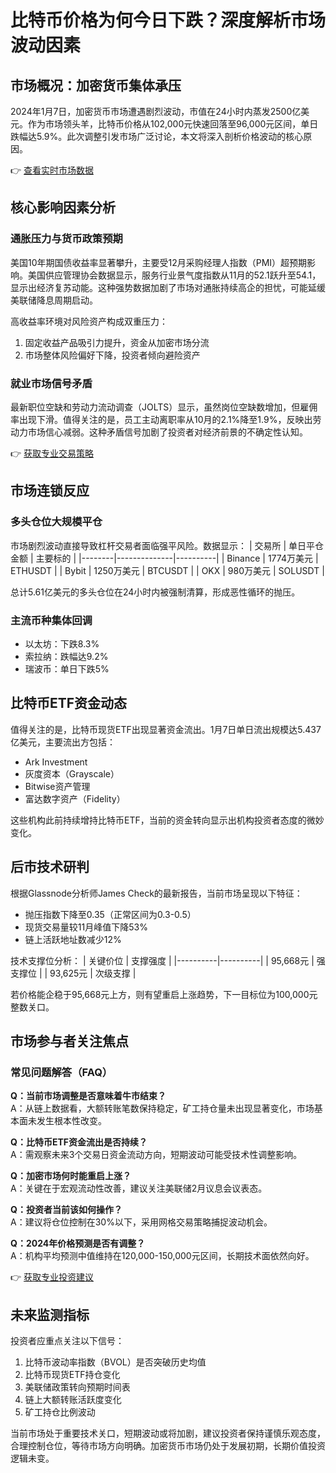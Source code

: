 # 比特币价格为何今日下跌？深度解析市场波动因素

## 市场概况：加密货币集体承压

2024年1月7日，加密货币市场遭遇剧烈波动，市值在24小时内蒸发2500亿美元。作为市场领头羊，比特币价格从102,000元快速回落至96,000元区间，单日跌幅达5.9%。此次调整引发市场广泛讨论，本文将深入剖析价格波动的核心原因。

👉 [查看实时市场数据](https://bit.ly/okx_welcome)

## 核心影响因素分析

### 通胀压力与货币政策预期

美国10年期国债收益率显著攀升，主要受12月采购经理人指数（PMI）超预期影响。美国供应管理协会数据显示，服务行业景气度指数从11月的52.1跃升至54.1，显示出经济复苏动能。这种强势数据加剧了市场对通胀持续高企的担忧，可能延缓美联储降息周期启动。

高收益率环境对风险资产构成双重压力：
1. 固定收益产品吸引力提升，资金从加密市场分流
2. 市场整体风险偏好下降，投资者倾向避险资产

### 就业市场信号矛盾

最新职位空缺和劳动力流动调查（JOLTS）显示，虽然岗位空缺数增加，但雇佣率出现下滑。值得关注的是，员工主动离职率从10月的2.1%降至1.9%，反映出劳动力市场信心减弱。这种矛盾信号加剧了投资者对经济前景的不确定性认知。

👉 [获取专业交易策略](https://bit.ly/okx_welcome)

## 市场连锁反应

### 多头仓位大规模平仓

市场剧烈波动直接导致杠杆交易者面临强平风险。数据显示：
| 交易所 | 单日平仓金额 | 主要标的 |
|--------|--------------|----------|
| Binance | 1774万美元 | ETHUSDT |
| Bybit | 1250万美元 | BTCUSDT |
| OKX | 980万美元 | SOLUSDT |

总计5.61亿美元的多头仓位在24小时内被强制清算，形成恶性循环的抛压。

### 主流币种集体回调
- 以太坊：下跌8.3%
- 索拉纳：跌幅达9.2%
- 瑞波币：单日下跌5%

## 比特币ETF资金动态

值得关注的是，比特币现货ETF出现显著资金流出。1月7日单日流出规模达5.437亿美元，主要流出方包括：
- Ark Investment
- 灰度资本（Grayscale）
- Bitwise资产管理
- 富达数字资产（Fidelity）

这些机构此前持续增持比特币ETF，当前的资金转向显示出机构投资者态度的微妙变化。

## 后市技术研判

根据Glassnode分析师James Check的最新报告，当前市场呈现以下特征：
- 抛压指数下降至0.35（正常区间为0.3-0.5）
- 现货交易量较11月峰值下降53%
- 链上活跃地址数减少12%

技术支撑位分析：
| 关键价位 | 支撑强度 |
|----------|----------|
| 95,668元 | 强支撑位 |
| 93,625元 | 次级支撑 |

若价格能企稳于95,668元上方，则有望重启上涨趋势，下一目标位为100,000元整数关口。

## 市场参与者关注焦点

### 常见问题解答（FAQ）

**Q：当前市场调整是否意味着牛市结束？**  
A：从链上数据看，大额转账笔数保持稳定，矿工持仓量未出现显著变化，市场基本面未发生根本性改变。

**Q：比特币ETF资金流出是否持续？**  
A：需观察未来3个交易日资金流动方向，短期波动可能受技术性调整影响。

**Q：加密市场何时能重启上涨？**  
A：关键在于宏观流动性改善，建议关注美联储2月议息会议表态。

**Q：投资者当前该如何操作？**  
A：建议将仓位控制在30%以下，采用网格交易策略捕捉波动机会。

**Q：2024年价格预测是否有调整？**  
A：机构平均预测中值维持在120,000-150,000元区间，长期技术面依然向好。

👉 [获取专业投资建议](https://bit.ly/okx_welcome)

## 未来监测指标

投资者应重点关注以下信号：
1. 比特币波动率指数（BVOL）是否突破历史均值
2. 比特币现货ETF持仓变化
3. 美联储政策转向预期时间表
4. 链上大额转账活跃度变化
5. 矿工持仓比例波动

当前市场处于重要技术关口，短期波动或将加剧，建议投资者保持谨慎乐观态度，合理控制仓位，等待市场方向明确。加密货币市场仍处于发展初期，长期价值投资逻辑未变。